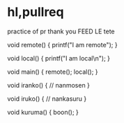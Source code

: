 # hl,pullreq
practice of pr
thank you
FEED LE
tete


void remote()
{
  printf("I am remote");
}

void local()
{
  printf("I am local\n");
}

void main()
{
  remote();
  local();
}

void iranko()
{
  // nanmosen
}

void iruko()
{
  // nankasuru
}


void kuruma()
{
  boon();
}